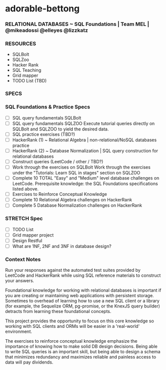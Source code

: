 # adorable-bettong

### RELATIONAL DATABASES ~ SQL Foundations | Team MEL | @mikeadossi @elleyes @lizzkatz

### RESOURCES

- SQLBolt
- SQLZoo
- Hacker Rank
- SQL Teaching
- Grid mapper
- TODO List (TBD)

### SPECS

### SQL Foundations & Practice Specs

- [ ] SQL query fundamentals SQLBolt
- [ ] SQL query fundamentals SQLZOO Execute tutorial queries directly on SQLBolt and SQLZOO to yield the desired data.
- [ ] SQL practice exercises (TBD?)
- [ ] HackerRank (1) ~ Relational Algebra | non-relational/NoSQL databases practice
- [ ] HackerRank (2) ~ Database Normalization | SQL query construction for relational databases
- [ ] Construct queries (LeetCode / other / TBD?)
- [ ] Work through the exercises on SQLBolt Work through the exercises under the "Tutorials: Learn SQL in stages" section on SQLZOO
- [ ] Complete 10 TOTAL "Easy" and "Medium" level database challenges on LeetCode. Prerequisite knowledge: the SQL Foundations specifications listed above.
- [ ] Exercises to Reinforce Conceptual Knowledge
- [ ] Complete 10 Relational Algebra challenges on HackerRank
- [ ] Complete 5 Database Normalization challenges on HackerRank

### STRETCH Spec

- [ ] TODO List
- [ ] Grid mapper project
- [ ] Design Restful
- [ ] What are 1NF, 2NF and 3NF in database design?

### Context Notes

Run your responses against the automated test suites provided by LeetCode and HackerRank while using SQL reference materials to construct your answers.

Foundational knowledge for working with relational databases is important if you are creating or maintaining web applications with persistent storage. Sometimes to overhead of learning how to use a new SQL client or a library (for example, the Sequelize ORM, pg-promise, or the KnexJS query builder) detracts from learning these foundational concepts.

This project provides the opportunity to focus on this core knowledge so working with SQL clients and ORMs will be easier in a 'real-world' environment.

The exercises to reinforce conceptual knowledge emphasize the importance of knowing how to make solid DB design decisions. Being able to write SQL queries is an important skill, but being able to design a schema that minimizes redundancy and maximizes reliable and painless access to data will pay dividends.

